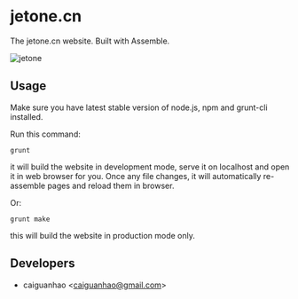 jetone.cn
=========

The jetone.cn website. Built with Assemble.

![jetone](https://f.cloud.github.com/assets/1284703/2255268/cb42bb44-9df1-11e3-9493-d205e8b16d84.png)

Usage
-----

Make sure you have latest stable version of node.js, npm and grunt-cli installed.

Run this command:

    grunt

it will build the website in development mode, serve it on localhost and open it in web browser for you. Once any file changes, it will automatically re-assemble pages and reload them in browser.

Or:

    grunt make

this will build the website in production mode only.

Developers
----------

* caiguanhao &lt;caiguanhao@gmail.com&gt;
